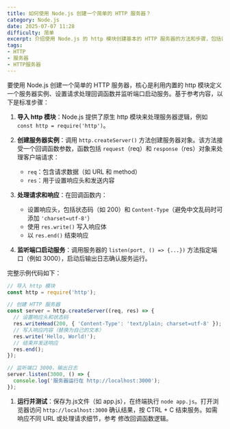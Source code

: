 ```yaml
---
title: 如何使用 Node.js 创建一个简单的 HTTP 服务器？
category: Node.js
date: 2025-07-07 11:28
difficulty: 简单
excerpt: 介绍使用 Node.js 的 http 模块创建基本的 HTTP 服务器的方法和步骤，包括设置响应头、处理请求和启动服务。
tags:
- HTTP
- 服务器
- HTTP服务器
---
```

要使用 Node.js 创建一个简单的 HTTP 服务器，核心是利用内置的 http 模块定义一个服务器实例、设置请求处理回调函数并监听端口启动服务。基于参考内容，以下是标准步骤：  

1.  **导入 http 模块**：Node.js 提供了原生 http 模块来处理服务器逻辑，例如 `const http = require('http')`。  

2.  **创建服务器实例**：调用 `http.createServer()` 方法创建服务器对象。该方法接受一个回调函数参数，函数包括 `request`（req）和 `response`（res）对象来处理客户端请求：  
    -   `req`：包含请求数据（如 URL 和 method）  
    -   `res`：用于设置响应头和发送内容  

3.  **处理请求和响应**：在回调函数内：  
    -   设置响应头，包括状态码（如 200）和 `Content-Type`（避免中文乱码时可添加 `'charset=utf-8'`）  
    -   使用 `res.write()` 写入响应体  
    -   以 `res.end()` 结束响应  

4.  **监听端口启动服务**：调用服务器的 `listen(port, () => {...})` 方法指定端口（例如 3000），启动后输出日志确认服务运行。  

完整示例代码如下：  
```javascript
// 导入 http 模块
const http = require('http');

// 创建 HTTP 服务器
const server = http.createServer((req, res) => {
  // 设置响应头和状态码
  res.writeHead(200, { 'Content-Type': 'text/plain; charset=utf-8' });
  // 写入响应内容（替换为自己的文本）
  res.write('Hello, World!');
  // 结束并发送响应
  res.end();
});

// 监听端口 3000，输出日志
server.listen(3000, () => {
  console.log('服务器运行在 http://localhost:3000');
});
```  
1.  **运行并测试**：保存为.js文件（如 app.js），在终端执行 `node app.js`。打开浏览器访问 `http://localhost:3000` 确认结果，按 CTRL + C 结束服务。如需响应不同 URL 或处理请求细节，参考 修改回调函数逻辑。
